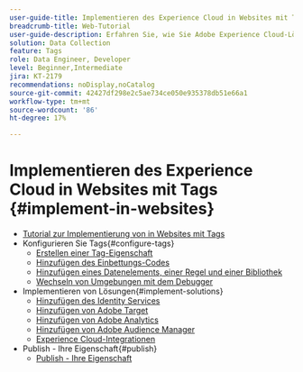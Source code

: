 ```yaml
---
user-guide-title: Implementieren des Experience Cloud in Websites mit Tags
breadcrumb-title: Web-Tutorial
user-guide-description: Erfahren Sie, wie Sie Adobe Experience Cloud-Lösungen mit Tags auf einer Website implementieren.
solution: Data Collection
feature: Tags
role: Data Engineer, Developer
level: Beginner,Intermediate
jira: KT-2179
recommendations: noDisplay,noCatalog
source-git-commit: 42427df298e2c5ae734ce050e935378db51e66a1
workflow-type: tm+mt
source-wordcount: '86'
ht-degree: 17%

---
```



# Implementieren des Experience Cloud in Websites mit Tags {#implement-in-websites}

+ [Tutorial zur Implementierung von in Websites mit Tags](overview.md)
+ Konfigurieren Sie Tags{#configure-tags}
   + [Erstellen einer Tag-Eigenschaft](create-a-property.md)
   + [Hinzufügen des Einbettungs-Codes](add-embed-code.md)
   + [Hinzufügen eines Datenelements, einer Regel und einer Bibliothek](add-data-elements-rules.md)
   + [Wechseln von Umgebungen mit dem Debugger](switch-environments.md)
+ Implementieren von Lösungen{#implement-solutions}
   + [Hinzufügen des Identity Services](id-service.md)
   + [Hinzufügen von Adobe Target](target.md)
   + [Hinzufügen von Adobe Analytics](analytics.md)
   + [Hinzufügen von Adobe Audience Manager](audience-manager.md)
   + [Experience Cloud-Integrationen](integrations.md)
+ Publish - Ihre Eigenschaft{#publish}
   + [Publish - Ihre Eigenschaft](publish.md)
